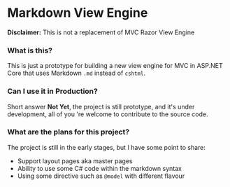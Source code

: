 # Markdown View Engine
**Disclaimer:** This is not a replacement of MVC Razor View Engine

### What is this?
This is just a prototype for building a new view engine for MVC in ASP.NET Core that uses Markdown `.md` instead of `cshtml`.

### Can I use it in Production?
Short answer **Not Yet**, the project is still prototype, and it's under development, all of you 're welcome to contribute to the source code.

### What are the plans for this project?
The project is still in the early stages, but I have some point to share:
- Support layout pages aka master pages
- Ability to use some C# code within the markdown syntax
- Using some directive such as `@model` with different flavour
